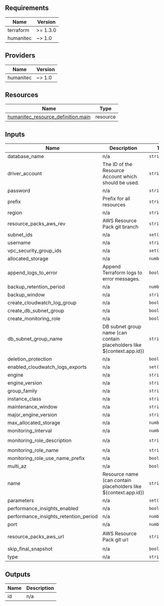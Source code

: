 <!-- BEGIN_TF_DOCS -->
## Requirements

| Name | Version |
|------|---------|
| terraform | >= 1.3.0 |
| humanitec | ~> 1.0 |

## Providers

| Name | Version |
|------|---------|
| humanitec | ~> 1.0 |

## Resources

| Name | Type |
|------|------|
| [humanitec_resource_definition.main](https://registry.terraform.io/providers/humanitec/humanitec/latest/docs/resources/resource_definition) | resource |

## Inputs

| Name | Description | Type | Default | Required |
|------|-------------|------|---------|:--------:|
| database\_name | n/a | `string` | n/a | yes |
| driver\_account | The ID of the Resource Account which should be used. | `string` | n/a | yes |
| password | n/a | `string` | n/a | yes |
| prefix | Prefix for all resources | `string` | n/a | yes |
| region | n/a | `string` | n/a | yes |
| resource\_packs\_aws\_rev | AWS Resource Pack git branch | `string` | n/a | yes |
| subnet\_ids | n/a | `set(string)` | n/a | yes |
| username | n/a | `string` | n/a | yes |
| vpc\_security\_group\_ids | n/a | `set(string)` | n/a | yes |
| allocated\_storage | n/a | `number` | `20` | no |
| append\_logs\_to\_error | Append Terraform logs to error messages. | `bool` | `false` | no |
| backup\_retention\_period | n/a | `number` | `1` | no |
| backup\_window | n/a | `string` | `null` | no |
| create\_cloudwatch\_log\_group | n/a | `bool` | `false` | no |
| create\_db\_subnet\_group | n/a | `bool` | `true` | no |
| create\_monitoring\_role | n/a | `bool` | `true` | no |
| db\_subnet\_group\_name | DB subnet group name (can contain placeholders like ${context.app.id}) | `string` | `""` | no |
| deletion\_protection | n/a | `bool` | `false` | no |
| enabled\_cloudwatch\_logs\_exports | n/a | `set(string)` | `[]` | no |
| engine | n/a | `string` | `"postgres"` | no |
| engine\_version | n/a | `string` | `"14"` | no |
| group\_family | n/a | `string` | `"postgres14"` | no |
| instance\_class | n/a | `string` | `"db.t4g.large"` | no |
| maintenance\_window | n/a | `string` | `null` | no |
| major\_engine\_version | n/a | `string` | `"14"` | no |
| max\_allocated\_storage | n/a | `number` | `100` | no |
| monitoring\_interval | n/a | `number` | `60` | no |
| monitoring\_role\_description | n/a | `string` | `"Monitoring role for RDS basic cluster"` | no |
| monitoring\_role\_name | n/a | `string` | `"rds-basic-monitoring-role"` | no |
| monitoring\_role\_use\_name\_prefix | n/a | `bool` | `true` | no |
| multi\_az | n/a | `bool` | `true` | no |
| name | Resource name (can contain placeholders like ${context.app.id}) | `string` | `""` | no |
| parameters | n/a | `set(any)` | `[]` | no |
| performance\_insights\_enabled | n/a | `bool` | `true` | no |
| performance\_insights\_retention\_period | n/a | `number` | `7` | no |
| port | n/a | `number` | `5432` | no |
| resource\_packs\_aws\_url | AWS Resource Pack git url | `string` | `"https://github.com/humanitec-architecture/resource-packs-aws.git"` | no |
| skip\_final\_snapshot | n/a | `bool` | `true` | no |
| type | n/a | `string` | `"postgres"` | no |

## Outputs

| Name | Description |
|------|-------------|
| id | n/a |
<!-- END_TF_DOCS -->